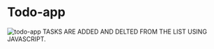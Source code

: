 # Todo-app
![todo-app](https://user-images.githubusercontent.com/74565079/206997272-c9310016-ba6a-4903-9349-58efda035593.jpg)
TASKS ARE ADDED AND DELTED FROM THE LIST USING JAVASCRIPT.
